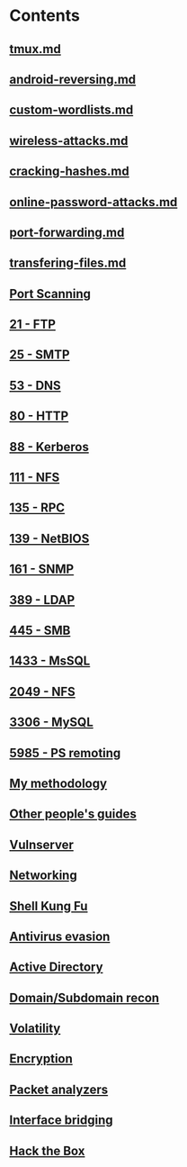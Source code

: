 # Contents

## [tmux.md](tmux.md)

## [android-reversing.md](android-reversing.md)

## [custom-wordlists.md](custom-wordlists.md)

## [wireless-attacks.md](wireless-attacks.md)

## [cracking-hashes.md](cracking-hashes.md)

## [online-password-attacks.md](online-password-attacks.md)

## [port-forwarding.md](port-forwarding.md)

## [transfering-files.md](transfering-files.md)

## [Port Scanning](port-scanning.md)
## [21 - FTP](21-ftp.md)
## [25 - SMTP](25-smtp.md)
## [53 - DNS](53-dns.md)
## [80 - HTTP](80-http.md)
## [88 - Kerberos](88-kerberos.md)
## [111 - NFS](111-nfs.md)
## [135 - RPC](135-rpc.md)
## [139 - NetBIOS](139-445-smb.md)
## [161 - SNMP](161-snmp.md)
## [389 - LDAP](389-ldap.md)
## [445 - SMB](445-smb.md)
## [1433 - MsSQL](1433-mssql.md)
## [2049 - NFS](2049-nfs.md)
## [3306 - MySQL](3306-mysql.md)
## [5985 - PS remoting](5985-ps-remoting.md)

## [My methodology](buffer-overflows/my-methodology.md)
## [Other people's guides](buffer-overflows/other-peoples-guides.md)
## [Vulnserver](buffer-overflows/vulnserver.md)

## [Networking](networking.md)
## [Shell Kung Fu](shell-kung-fu.md)
## [Antivirus evasion](antivirus-evasion.md)
## [Active Directory](active-directory.md)
## [Domain/Subdomain recon](basics.md)
## [Volatility](volatility.md)
## [Encryption](encryption.md)
## [Packet analyzers](packet-analyzers.md)
## [Interface bridging](interface-bridging.md)
## [Hack the Box](hack-the-box.md)